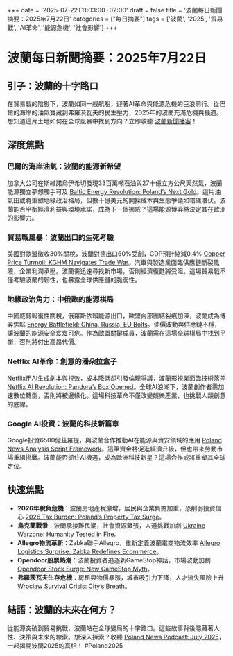 +++
date = '2025-07-22T11:03:00+02:00'
draft = false
title = '波蘭每日新聞摘要：2025年7月22日'
categories = ["每日摘要"]
tags = ['波蘭', '2025', '貿易戰', 'AI革命', '能源危機', '社會影響']
+++

# 波蘭每日新聞摘要：2025年7月22日

## 引子：波蘭的十字路口
在貿易戰的陰影下，波蘭如同一艘航船，迎著AI革命與能源危機的巨浪前行。從巴爾的海岸的油氣寶藏到弗羅茨瓦夫的民生壓力，2025年的波蘭充滿危機與機遇。想知道這片土地如何在全球風暴中找到方向？立即收聽 <a href="https://aureagate.com/posts/220725-news-podcast/">波蘭新聞播客</a>！

## 深度焦點

### 巴爾的海岸油氣：波蘭的能源新希望
加拿大公司在斯維諾烏伊希切發現33百萬噸石油與27十億立方公尺天然氣，波蘭能源獨立夢想觸手可及 <a href="https://aureagate.com/posts/baltic-energy-revolution-polands-next-gold/">Baltic Energy Revolution: Poland’s Next Gold</a>。這片油氣田或將重塑地緣政治格局，但數十億美元的開採成本與生態爭議如暗礁潛伏。波蘭能否平衡經濟利益與環境承諾，成為下一個挪威？這場能源博弈將決定其在歐洲的影響力。

### 貿易戰風暴：波蘭出口的生死考驗
美國對歐盟徵收30%關稅，波蘭對德出口60%受創，GDP預計縮減0.4% <a href="https://aureagate.com/posts/copper-price-turmoil-kghm-navigates-trade-war/">Copper Price Turmoil: KGHM Navigates Trade War</a>。汽車與製造業面臨供應鏈斷裂風險，企業利潤承壓。波蘭需迅速尋找新市場，否則經濟復甦將受阻。這場貿易戰不僅考驗波蘭的韌性，也暴露全球供應鏈的脆弱性。

### 地緣政治角力：中俄歐的能源棋局
中國威脅報復性關稅，俄羅斯依賴能源出口，歐盟內部團結裂痕加深，波蘭成為博弈焦點 <a href="https://aureagate.com/posts/energy-battlefield-china-russia-eu-bolts/">Energy Battlefield: China, Russia, EU Bolts</a>。油價波動與供應鏈不穩，讓波蘭的能源安全岌岌可危。作為歐盟關鍵成員，波蘭需在這場全球棋局中找到平衡，否則將付出高昂代價。

### Netflix AI革命：創意的潘朵拉盒子
Netflix用AI生成劇本與視效，成本降低卻引發倫理爭議，波蘭影視業面臨技術落差 <a href="https://aureagate.com/posts/netflix-ai-revolution-pandoras-box-opened/">Netflix AI Revolution: Pandora’s Box Opened</a>。全球AI浪潮下，波蘭創作者需加速數位轉型，否則將被邊緣化。這場科技革命不僅改變娛樂產業，也挑戰人類創意的底線。

### Google AI投資：波蘭的科技新篇章
Google投資6500億茲羅提，與波蘭合作推動AI在能源與資安領域的應用 <a href="https://aureagate.com/posts/poland-news-analysis-script-framework/">Poland News Analysis Script Framework</a>。這筆資金將促進經濟升級，但也帶來勞動市場重組挑戰。波蘭能否抓住AI機遇，成為歐洲科技新星？這場合作或將重塑其全球定位。

## 快速焦點

- **2026年稅負危機**：波蘭房地產稅激增，居民與企業負擔加重，恐削弱投資信心 <a href="https://aureagate.com/posts/2026-tax-burden-polands-property-tax-surge/">2026 Tax Burden: Poland’s Property Tax Surge</a>。
- **烏克蘭戰爭**：波蘭承接難民潮，社會資源緊張，人道挑戰加劇 <a href="https://aureagate.com/posts/ukraine-warzone-humanity-tested-in-fire/">Ukraine Warzone: Humanity Tested in Fire</a>。
- **Allegro物流革新**：Zabka聯手Allegro，重新定義波蘭電商物流效率 <a href="https://aureagate.com/posts/allegro-logistics-surprise-zabka-redefines-ecommerce/">Allegro Logistics Surprise: Zabka Redefines Ecommerce</a>。
- **Opendoor股票熱潮**：波蘭投資者追逐新GameStop神話，市場波動加劇 <a href="https://aureagate.com/posts/opendoor-stock-surge-new-gamestop-myth/">Opendoor Stock Surge: New GameStop Myth</a>。
- **弗羅茨瓦夫生存危機**：房租與物價暴漲，城市吸引力下降，人才流失風險上升 <a href="https://aureagate.com/posts/wroclaw-survival-crisis-citys-breath/">Wroclaw Survival Crisis: City’s Breath</a>。

## 結語：波蘭的未來在何方？
從能源突破到貿易挑戰，波蘭站在全球變局的十字路口。這些故事背後隱藏著人性、決策與未來的線索。想深入探索？收聽 <a href="https://aureagate.com/posts/220725-news-podcast/">Poland News Podcast: July 2025</a>，一起揭開波蘭2025的真相！ #Poland2025